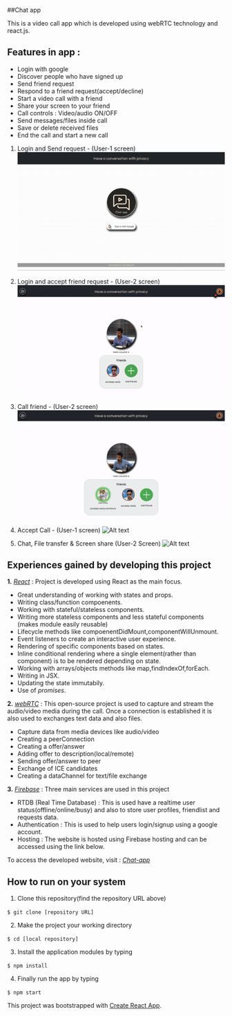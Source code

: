 ##Chat app 


This is a video call app which is developed using webRTC technology and react.js.  

## Features in app :
  - Login with google 
  - Discover people who have signed up 
  - Send friend request 
  - Respond to a friend request(accept/decline)
  - Start a video call with a friend
  - Share your screen to your friend  
  - Call controls : Video/audio ON/OFF
  - Send messages/files inside call 
  - Save or delete received files 
  - End the call and start a new call

1. Login and Send request - (User-1 screen)
![Alt text](./src/media/Chat-app-gif/Chat-app-1-Login.gif "Login")


2. Login and accept friend request - (User-2 screen)
![Alt text](./src/media/Chat-app-gif/Chat-app-2-AcceptRequest.gif "Accept-Request")


3. Call friend - (User-2 screen)
![Alt text](./src/media/Chat-app-gif/Chat-app-3-CallFriend.gif "Call-Friend")


4. Accept Call - (User-1 screen)
![Alt text](./src/media/Chat-app-gif/Chat-app-4-AcceptCall.gif "Accept-Call")


5. Chat, File transfer & Screen share (User-2 Screen)
![Alt text](./src/media/Chat-app-gif/Chat-app-5-FileTransfer-ScreenShare.gif "Chat-FileTransfer-ScreenShare")

## Experiences gained by developing this project 
**1.** *[React](https://reactjs.org/)* : Project is developed using React as the main focus.
  - Great understanding of working with states and props.
  - Writing class/function compoenents.
  - Working with stateful/stateless components.
  - Writing more stateless components and less stateful components (makes module easily reusable)
  - Lifecycle methods like compoenentDidMount,componentWillUnmount.
  - Event listeners to create an interactive user experience.
  - Rendering of specific components based on states.
  - Inline conditional rendering where a single element(rather than component) is to be rendered depending on state.
  - Working with arrays/objects methods like map,findIndexOf,forEach.
  - Writing in JSX.
  - Updating the state immutabily. 
  - Use of *promises*. 
    
**2.** *[webRTC](https://webrtc.org/)* : This open-source project is used to capture and stream the audio/video media during the call. Once a connection is established it is also used to exchanges text data and also files.
  - Capture data from media devices like audio/video
  - Creating a peerConnection
  - Creating a offer/answer
  - Adding offer to description(local/remote)
  - Sending offer/answer to peer
  - Exchange of ICE candidates
  - Creating a dataChannel for text/file exchange
  
**3.** *[Firebase](https://firebase.google.com/)* : Three main services are used in this project 
  - RTDB (Real Time Database) : This is used have a realtime user status(offline/online/busy) and also to store user profiles, friendlist and requests data. 
  - Authentication : This is used to help users login/signup using a google account. 
  - Hosting : The website is hosted using Firebase hosting and can be accessed using the link below.
  
 To access the developed website, visit : *[Chat-app](https://chatbox-390df.web.app/)*


## How to run on your system 
1. Clone this repository(find the repository URL above)
  
  `$ git clone [repository URL]`
  
2. Make the project your working directory 
  
  `$ cd [local repository]`
  
3. Install the application modules by typing 
  
  `$ npm install`
  
4. Finally run the app by typing
  
  `$ npm start`


This project was bootstrapped with [Create React App](https://github.com/facebook/create-react-app).

